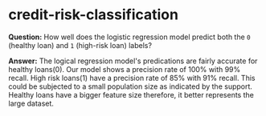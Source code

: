 # credit-risk-classification

**Question:** How well does the logistic regression model predict both the `0` (healthy loan) and `1` (high-risk loan) labels?

**Answer:** The logical regression model's predications are fairly accurate for healthy loans(0). Our model shows a precision rate of 100% with 99% recall. High risk loans(1) have a precision rate of 85% with 91% recall. This could be subjected to a small population size as indicated by the support. Healthy loans have a bigger feature size therefore, it better represents the large dataset.
